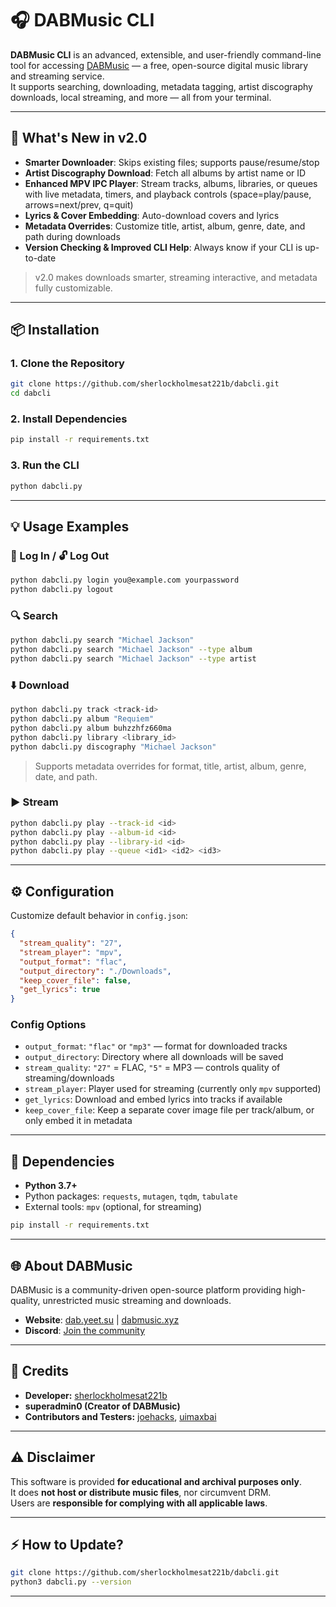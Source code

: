 # 🎧 DABMusic CLI

**DABMusic CLI** is an advanced, extensible, and user-friendly command-line tool for accessing [DABMusic](https://dab.yeet.su) — a free, open-source digital music library and streaming service.  
It supports searching, downloading, metadata tagging, artist discography downloads, local streaming, and more — all from your terminal.

---

## 🚀 What's New in v2.0

- **Smarter Downloader**: Skips existing files; supports pause/resume/stop  
- **Artist Discography Download**: Fetch all albums by artist name or ID  
- **Enhanced MPV IPC Player**: Stream tracks, albums, libraries, or queues with live metadata, timers, and playback controls (space=play/pause, arrows=next/prev, q=quit)  
- **Lyrics & Cover Embedding**: Auto-download covers and lyrics  
- **Metadata Overrides**: Customize title, artist, album, genre, date, and path during downloads  
- **Version Checking & Improved CLI Help**: Always know if your CLI is up-to-date  

> v2.0 makes downloads smarter, streaming interactive, and metadata fully customizable.

---

## 📦 Installation

### 1. Clone the Repository

```bash
git clone https://github.com/sherlockholmesat221b/dabcli.git
cd dabcli
````

### 2. Install Dependencies

```bash
pip install -r requirements.txt
```

### 3. Run the CLI

```bash
python dabcli.py
```

---

## 💡 Usage Examples

### 🔐 Log In / 🔓 Log Out

```bash
python dabcli.py login you@example.com yourpassword
python dabcli.py logout
```

### 🔍 Search

```bash
python dabcli.py search "Michael Jackson"
python dabcli.py search "Michael Jackson" --type album
python dabcli.py search "Michael Jackson" --type artist
```

### ⬇️ Download

```bash
python dabcli.py track <track-id>
python dabcli.py album "Requiem"
python dabcli.py album buhzzhfz660ma
python dabcli.py library <library_id>
python dabcli.py discography "Michael Jackson"
```

> Supports metadata overrides for format, title, artist, album, genre, date, and path.

### ▶️ Stream

```bash
python dabcli.py play --track-id <id>
python dabcli.py play --album-id <id>
python dabcli.py play --library-id <id>
python dabcli.py play --queue <id1> <id2> <id3>
```

---

## ⚙️ Configuration

Customize default behavior in `config.json`:

```json
{
  "stream_quality": "27",
  "stream_player": "mpv",
  "output_format": "flac",
  "output_directory": "./Downloads",
  "keep_cover_file": false,
  "get_lyrics": true
}
```

### Config Options

- `output_format`: `"flac"` or `"mp3"` — format for downloaded tracks  
- `output_directory`: Directory where all downloads will be saved  
- `stream_quality`: `"27"` = FLAC, `"5"` = MP3 — controls quality of streaming/downloads  
- `stream_player`: Player used for streaming (currently only `mpv` supported)  
- `get_lyrics`: Download and embed lyrics into tracks if available  
- `keep_cover_file`: Keep a separate cover image file per track/album, or only embed it in metadata

---

## 🧩 Dependencies

- **Python 3.7+**
- Python packages: `requests`, `mutagen`, `tqdm`, `tabulate`
- External tools: `mpv` (optional, for streaming)

```bash
pip install -r requirements.txt
```

---

## 🌐 About DABMusic

DABMusic is a community-driven open-source platform providing high-quality, unrestricted music streaming and downloads.

- **Website**: [dab.yeet.su](https://dab.yeet.su) | [dabmusic.xyz](https://dabmusic.xyz)
- **Discord**: [Join the community](https://discord.gg/dabmusic-1347344910008979548)

---

## 👥 Credits

- **Developer:** [sherlockholmesat221b](https://github.com/sherlockholmesat221b)
- **superadmin0 (Creator of DABMusic)**
- **Contributors and Testers:** [joehacks](https://github.com/holmesisback), [uimaxbai](https://github.com/uimaxbai)

---

## ⚠️ Disclaimer

This software is provided **for educational and archival purposes only**.  
It does **not host or distribute music files**, nor circumvent DRM.  
Users are **responsible for complying with all applicable laws**.

---

## ⚡ How to Update?

```bash
git clone https://github.com/sherlockholmesat221b/dabcli.git
python3 dabcli.py --version
```

---
